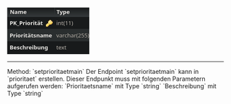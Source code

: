 ![Database Image of Table prioritaet](../img/setprioritaetmain.png)

<hr>
Method: `setprioritaetmain`
Der Endpoint `setprioritaetmain` kann in `prioritaet` erstellen.
Dieser Endpunkt muss mit folgenden Parametern aufgerufen werden:
`Prioritaetsname` mit Type `string`
`Beschreibung` mit Type `string`